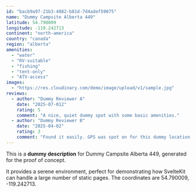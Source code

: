 ```yaml
---
id: "bacb9a97-21b3-4082-b81d-7d4adef59075"
name: "Dummy Campsite Alberta 449"
latitude: 54.790009
longitude: -119.242713
continent: "north-america"
country: "canada"
region: "alberta"
amenities:
  - "water"
  - "RV-suitable"
  - "fishing"
  - "tent-only"
  - "ATV-access"
images:
  - "https://res.cloudinary.com/demo/image/upload/v1/sample.jpg"
reviews:
  - author: "Dummy Reviewer A"
    date: "2025-07-012"
    rating: 5
    comment: "A nice, quiet dummy spot with some basic amenities."
  - author: "Dummy Reviewer B"
    date: "2025-04-02"
    rating: 3
    comment: "Found it easily. GPS was spot on for this dummy location."
---
```


This is a **dummy description** for Dummy Campsite Alberta 449, generated for the proof of concept.

It provides a serene environment, perfect for demonstrating how SvelteKit can handle a large number of static pages. The coordinates are 54.790009, -119.242713.
